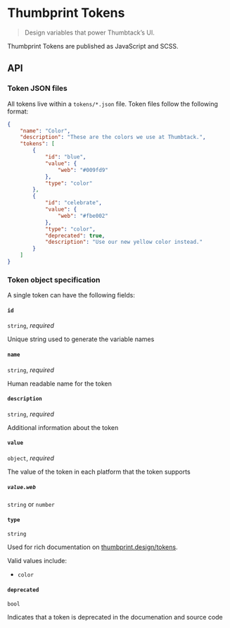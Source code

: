 # Thumbprint Tokens

> Design variables that power Thumbtack’s UI.

Thumbprint Tokens are published as JavaScript and SCSS.

## API

### Token JSON files

All tokens live within a `tokens/*.json` file. Token files follow the following format:

```json
{
    "name": "Color",
    "description": "These are the colors we use at Thumbtack.",
    "tokens": [
        {
            "id": "blue",
            "value": {
                "web": "#009fd9"
            },
            "type": "color"
        },
        {
            "id": "celebrate",
            "value": {
                "web": "#fbe002"
            },
            "type": "color",
            "deprecated": true,
            "description": "Use our new yellow color instead."
        }
    ]
}
```

### Token object specification

A single token can have the following fields:

#### `id`

`string`, _required_

Unique string used to generate the variable names

#### `name`

`string`, _required_

Human readable name for the token

#### `description`

`string`, _required_

Additional information about the token

#### `value`

`object`, _required_

The value of the token in each platform that the token supports

##### `value.web`

`string` or `number`

#### `type`

`string`

Used for rich documentation on [thumbprint.design/tokens](https://thumbprint.design/tokens/).

Valid values include:

-   `color`

#### `deprecated`

`bool`

Indicates that a token is deprecated in the documenation and source code
